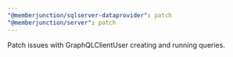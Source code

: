 ```yaml
---
"@memberjunction/sqlserver-dataprovider": patch
"@memberjunction/server": patch
---
```


Patch issues with GraphQLClientUser creating and running queries.
